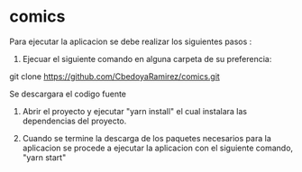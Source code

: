# comics

Para ejecutar la aplicacion se debe realizar los siguientes pasos :

1) Ejecuar el siguiente comando en alguna carpeta de su preferencia:

git clone https://github.com/CbedoyaRamirez/comics.git

Se descargara el codigo fuente

1) Abrir el proyecto y ejecutar "yarn install" el cual instalara las dependencias del proyecto.

2) Cuando se termine la descarga de los paquetes necesarios para la aplicacion se procede a ejecutar la aplicacion con el siguiente comando, "yarn start"
